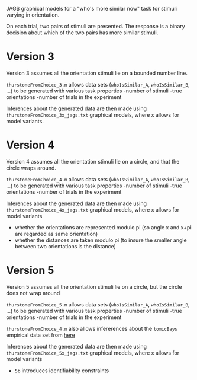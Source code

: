 JAGS graphical models for a "who's more similar now" task for stimuli varying in orientation.

On each trial, two pairs of stimuli are presented. The response is a binary decision about which of the two pairs has more similar stimuli.

# Version 3

Version 3 assumes all the orientation stimuli lie on a bounded number line.

`thurstoneFromChoice_3.m` allows data sets (`whoIsSimilar_A`, `whoIsSimilar_B`, ...) to be generated with various task properties
-number of stimuli
-true orientations
-number of trials in the experiment

Inferences about the generated data are then made using `thurstoneFromChoice_3x_jags.txt` graphical models, where x allows for model variants.

# Version 4

Version 4 assumes all the orientation stimuli lie on a circle, and that the circle wraps around.

`thurstoneFromChoice_4.m` allows data sets (`whoIsSimilar_A`, `whoIsSimilar_B`, ...) to be generated with various task properties
-number of stimuli
-true orientations
-number of trials in the experiment

Inferences about the generated data are then made using `thurstoneFromChoice_4x_jags.txt` graphical models, where x allows for model variants
- whether the orientations are represented modulo pi (so angle x and x+pi are regarded as same orientation)
- whether the distances are taken modulo pi (to insure the smaller angle between two orientations is the distance)

# Version 5

Version 5 assumes all the orientation stimuli lie on a circle, but the circle does not wrap around

`thurstoneFromChoice_5.m` allows data sets (`whoIsSimilar_A`, `whoIsSimilar_B`, ...) to be generated with various task properties
-number of stimuli
-true orientations
-number of trials in the experiment

`thurstoneFromChoice_4.m` also allows infererences about the `tomicBays` empirical data set from [here](https://psycnet.apa.org/record/2023-21056-001)

Inferences about the generated data are then made using `thurstoneFromChoice_5x_jags.txt` graphical models, where x allows for model variants
- `5b` introduces identifiability constraints
